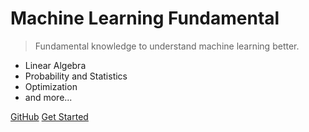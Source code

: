 # Machine Learning Fundamental

> Fundamental knowledge to understand machine learning better.

- Linear Algebra
- Probability and Statistics
- Optimization
- and more...

[GitHub](https://github.com/jihoonerd/ML-Fundamental)
[Get Started](#machine-learning-fundamental)